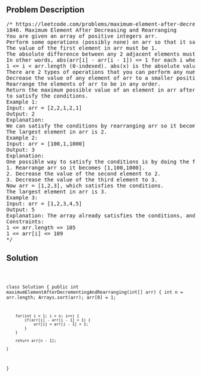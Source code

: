 <!--
<style>
  body { font-family: Arial, sans-serif; }
  .container { max-width: 100%; margin: 0 auto; padding: 10px; }
  .comment-block { max-width: 30%; background-color: #f9f9f9; padding: 10px; border-left: 5px solid #ccc; overflow-wrap: break-word; white-space: pre-wrap; }
  .code-block { background-color: #f4f4f4; padding: 10px; border: 1px solid #ddd; overflow-wrap: break-word; white-space: pre-wrap; }
</style>
-->

<div class='container'>
<h2>Problem Description</h2>
<div class='comment-block'>
<pre>
/* https://leetcode.com/problems/maximum-element-after-decreasing-and-rearranging/
1846. Maximum Element After Decreasing and Rearranging
You are given an array of positive integers arr.
Perform some operations (possibly none) on arr so that it satisfies these conditions:
The value of the first element in arr must be 1.
The absolute difference between any 2 adjacent elements must be less than or equal to 1.
In other words, abs(arr[i] - arr[i - 1]) <= 1 for each i where
1 <= i < arr.length (0-indexed). abs(x) is the absolute value of x.
There are 2 types of operations that you can perform any number of times:
Decrease the value of any element of arr to a smaller positive integer.
Rearrange the elements of arr to be in any order.
Return the maximum possible value of an element in arr after performing the operations
to satisfy the conditions.
Example 1:
Input: arr = [2,2,1,2,1]
Output: 2
Explanation:
We can satisfy the conditions by rearranging arr so it becomes [1,2,2,2,1].
The largest element in arr is 2.
Example 2:
Input: arr = [100,1,1000]
Output: 3
Explanation:
One possible way to satisfy the conditions is by doing the following:
1. Rearrange arr so it becomes [1,100,1000].
2. Decrease the value of the second element to 2.
3. Decrease the value of the third element to 3.
Now arr = [1,2,3], which satisfies the conditions.
The largest element in arr is 3.
Example 3:
Input: arr = [1,2,3,4,5]
Output: 5
Explanation: The array already satisfies the conditions, and the largest element is 5.
Constraints:
1 <= arr.length <= 105
1 <= arr[i] <= 109
*/
</pre>
</div>

<h2>Solution</h2>
<div class='code-block'>
<pre><code class='language-java'>

class Solution {
    public int maximumElementAfterDecrementingAndRearranging(int[] arr) {
        int n = arr.length;
        Arrays.sort(arr);
        arr[0] = 1;

        for(int i = 1; i < n; i++) {
            if(arr[i] - arr[i - 1] > 1) {
                arr[i] = arr[i - 1] + 1;
            }
        }

        return arr[n - 1];
        
    }
}</code></pre>
</div>
</div>
